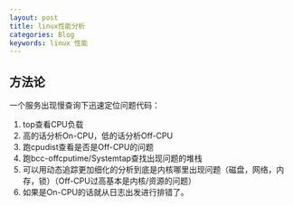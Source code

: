 ```yaml
---
layout: post
title: linux性能分析
categories: Blog
keywords: linux 性能
---
```



## 方法论

一个服务出现慢查询下迅速定位问题代码：

1. top查看CPU负载
2. 高的话分析On-CPU，低的话分析Off-CPU
3. 跑cpudist查看是否是Off-CPU的问题
4. 跑bcc-offcputime/Systemtap查找出现问题的堆栈
5. 可以用动态追踪更加细化的分析到底是内核哪里出现问题（磁盘，网络，内存，锁）（Off-CPU过高基本是内核/资源的问题）
6. 如果是On-CPU的话就从日志出发进行排错了。
